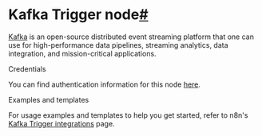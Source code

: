 [](https://github.com/n8n-io/n8n-docs/edit/main/docs/integrations/builtin/trigger-nodes/n8n-nodes-base.kafkatrigger.md "Edit this page")

# Kafka Trigger node[#](#kafka-trigger-node "Permanent link")

[Kafka](https://kafka.apache.org/) is an open-source distributed event streaming platform that one can use for high-performance data pipelines, streaming analytics, data integration, and mission-critical applications.

Credentials

You can find authentication information for this node [here](../../credentials/kafka/).

Examples and templates

For usage examples and templates to help you get started, refer to n8n's [Kafka Trigger integrations](https://n8n.io/integrations/kafka-trigger/) page.
